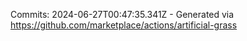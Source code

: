 Commits: 2024-06-27T00:47:35.341Z - Generated via https://github.com/marketplace/actions/artificial-grass
<br>
